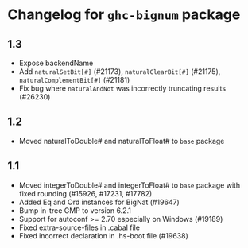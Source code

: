 # Changelog for `ghc-bignum` package

## 1.3

- Expose backendName
- Add `naturalSetBit[#]` (#21173), `naturalClearBit[#]` (#21175), `naturalComplementBit[#]` (#21181)
- Fix bug where `naturalAndNot` was incorrectly truncating results (#26230)

## 1.2

- Moved naturalToDouble# and naturalToFloat# to `base` package

## 1.1

- Moved integerToDouble# and integerToFloat# to `base` package with fixed
  rounding (#15926, #17231, #17782)
- Added Eq and Ord instances for BigNat (#19647)
- Bump in-tree GMP to version 6.2.1
- Support for autoconf >= 2.70 especially on Windows (#19189)
- Fixed extra-source-files in .cabal file
- Fixed incorrect declaration in .hs-boot file (#19638)
